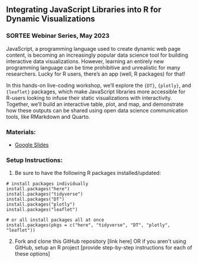 ## Integrating JavaScript Libraries into R for Dynamic Visualizations

### SORTEE Webinar Series, May 2023

JavaScript, a programming language used to create dynamic web page content, is becoming an increasingly popular data science tool for building interactive data visualizations. However, learning an entirely new programming language can be time prohibitive and unrealistic for many researchers. Lucky for R users, there’s an app (well, R packages) for that!

In this hands-on live-coding workshop, we’ll explore the `{DT}`, `{plotly}`, and `{leaflet}` packages, which make JavaScript libraries more accessible for R-users looking to infuse their static visualizations with interactivity. Together, we’ll build an interactive table, plot, and map, and demonstrate how these outputs can be shared using open data science communication tools, like RMarkdown and Quarto.

### **Materials:**  
- [Google Slides](https://docs.google.com/presentation/d/1F5wKhd_8nX2x3dMvxZM5sE-pPPDgrQAKkFC4KGlE8jw/edit?usp=sharing)

### **Setup Instructions:**
1. Be sure to have the following R packages installed/updated:
```
# install packages individually
install.packages("here")
install.packages("tidyverse")
install.packages("DT")
install.packages("plotly")
install.packages("leaflet")

# or all install packages all at once
install.packages(pkgs = c("here", "tidyverse", "DT", "plotly", "leaflet"))
```
2. Fork and clone this GitHub repository [link here] OR if you aren't using GitHub, setup an R project [provide step-by-step instructions for each of these options]
